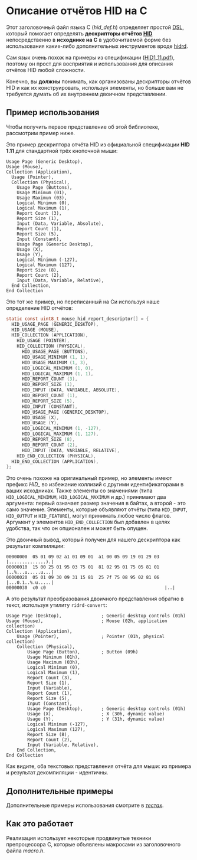 # Описание отчётов HID на C

Этот заголовочный файл языка C (*hid_def.h*) определяет простой [DSL](https://ru.wikipedia.org/wiki/Предметно-ориентированный_язык), который помогает определять **дескрипторы отчётов [HID](https://ru.wikipedia.org/wiki/USB_HID)** непосредственно в **исходнике на C** в удобочитаемой форме без использования каких-либо дополнительных инструментов вроде [hidrd](https://github.com/DIGImend/hidrd).

Сам язык очень похож на примеры из спецификации ([HID1_11.pdf](https://www.usb.org/developers/hidpage/HID1_11.pdf)), поэтому он прост для восприятия и использования для описания отчётов HID любой сложности.

Конечно, вы **должны** понимать, как организованы дескрипторы отчётов HID и как их конструировать, используя элементы, но больше вам не требуется думать об их внутреннем двоичном представлении.

## Пример использования

Чтобы получить первое представление об этой библиотеке, рассмотрим пример ниже.

Это пример дескриптора отчёта HID из официальной спецификации **HID 1.11** для стандартной трёх кнопочной мыши:

```
Usage Page (Generic Desktop),
Usage (Mouse),
Collection (Application),
  Usage (Pointer),
  Collection (Physical),
    Usage Page (Buttons),
    Usage Minimum (01),
    Usage Maximun (03),
    Logical Minimum (0),
    Logical Maximum (1),
    Report Count (3),
    Report Size (1),
    Input (Data, Variable, Absolute),
    Report Count (1),
    Report Size (5),
    Input (Constant),
    Usage Page (Generic Desktop),
    Usage (X),
    Usage (Y),
    Logical Minimum (-127),
    Logical Maximum (127),
    Report Size (8),
    Report Count (2),
    Input (Data, Variable, Relative),
  End Collection,
End Collection
```

Это тот же пример, но переписанный на Си используя наше определение HID отчётов:

```C
static const uint8_t mouse_hid_report_descriptor[] = {
  HID_USAGE_PAGE (GENERIC_DESKTOP),
  HID_USAGE (MOUSE),
  HID_COLLECTION (APPLICATION),
    HID_USAGE (POINTER),
    HID_COLLECTION (PHYSICAL),
      HID_USAGE_PAGE (BUTTONS),
      HID_USAGE_MINIMUM (1, 1),
      HID_USAGE_MAXIMUM (1, 3),
      HID_LOGICAL_MINIMUM (1, 0),
      HID_LOGICAL_MAXIMUM (1, 1),
      HID_REPORT_COUNT (3),
      HID_REPORT_SIZE (1),
      HID_INPUT (DATA, VARIABLE, ABSOLUTE),
      HID_REPORT_COUNT (1),
      HID_REPORT_SIZE (5),
      HID_INPUT (CONSTANT),
      HID_USAGE_PAGE (GENERIC_DESKTOP),
      HID_USAGE (X),
      HID_USAGE (Y),
      HID_LOGICAL_MINIMUM (1, -127),
      HID_LOGICAL_MAXIMUM (1, 127),
      HID_REPORT_SIZE (8),
      HID_REPORT_COUNT (2),
      HID_INPUT (DATA, VARIABLE, RELATIVE),
    HID_END_COLLECTION (PHYSICAL),
  HID_END_COLLECTION (APPLICATION),
};
```

Это очень похоже на оригинальный пример, но элементы имеют префикс *HID_* во избежание коллизий с другими идентификаторами в ваших исходниках. Также элементы со значениями (типа `HID_LOGICAL_MINIMUM`, `HID_LOGICAL_MAXIMUM` и др.) принимают два аргумента: первый означает размер значения в байтах, а второй - это само значение. Элементы, которые объявляют отчёты (типа `HID_INPUT`, `HID_OUTPUT` и `HID_FEATURE`), могут принимать любое число флагов. Аргумент у элементов `HID_END_COLLECTION` был добавлен в целях удобства, так что он опционален и может быть опущен.

Это двоичный вывод, который получен для нашего дескриптора как результат компиляции:

```
00000000  05 01 09 02 a1 01 09 01  a1 00 05 09 19 01 29 03  |..............).|
00000010  15 00 25 01 95 03 75 01  81 02 95 01 75 05 81 01  |..%...u.....u...|
00000020  05 01 09 30 09 31 15 81  25 7f 75 08 95 02 81 06  |...0.1..%.u.....|
00000030  c0 c0                                             |..|
```

А это результат преобразования двоичного представления обратно в текст, используя утилиту `ridrd-convert`:

```
Usage Page (Desktop),               ; Generic desktop controls (01h)
Usage (Mouse),                      ; Mouse (02h, application collection)
Collection (Application),
    Usage (Pointer),                ; Pointer (01h, physical collection)
    Collection (Physical),
        Usage Page (Button),        ; Button (09h)
        Usage Minimum (01h),
        Usage Maximum (03h),
        Logical Minimum (0),
        Logical Maximum (1),
        Report Count (3),
        Report Size (1),
        Input (Variable),
        Report Count (1),
        Report Size (5),
        Input (Constant),
        Usage Page (Desktop),       ; Generic desktop controls (01h)
        Usage (X),                  ; X (30h, dynamic value)
        Usage (Y),                  ; Y (31h, dynamic value)
        Logical Minimum (-127),
        Logical Maximum (127),
        Report Size (8),
        Report Count (2),
        Input (Variable, Relative),
    End Collection,
End Collection
```

Как видите, оба текстовых представления отчёта для мыши: из примера и результат декомпиляции - идентичны.

## Дополнительные примеры

Дополнительные примеры использования смотрите в *[тестах](test/hid_def.c)*.

## Как это работает

Реализация использует некоторые продвинутые техники препроцессора C, которые объявлены макросами из заголовочного файла *macro.h*.
